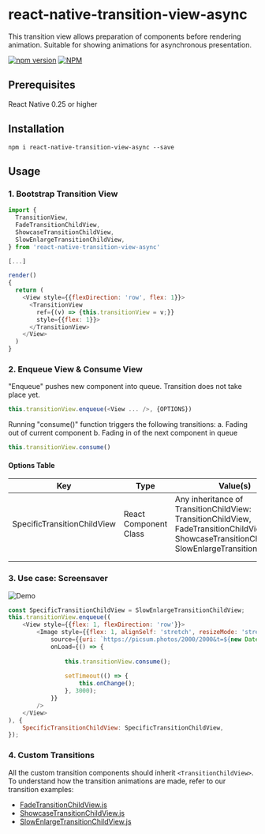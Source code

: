 # react-native-transition-view-async
This transition view allows preparation of components before rendering animation. Suitable for showing animations for asynchronous presentation.

[![npm version](https://badge.fury.io/js/react-native-transition-view-async.svg)](http://badge.fury.io/js/react-native)
[![NPM](https://nodei.co/npm/react-native-transition-view-async.png?downloads=true&downloadRank=true&stars=true)](https://nodei.co/npm/react-native-transition-view-async/)


## Prerequisites
React Native 0.25 or higher

## Installation
```shell
npm i react-native-transition-view-async --save
```

## Usage

### 1. Bootstrap Transition View
```js
import {
  TransitionView,
  FadeTransitionChildView,
  ShowcaseTransitionChildView,
  SlowEnlargeTransitionChildView,
} from 'react-native-transition-view-async'

[...]

render()
{
  return (
    <View style={{flexDirection: 'row', flex: 1}}>
      <TransitionView
        ref={(v) => {this.transitionView = v;}}
        style={{flex: 1}}>
      </TransitionView>
    </View>
  )
}
```

### 2. Enqueue View & Consume View

"Enqueue" pushes new component into queue. Transition does not take place yet.

```js
this.transitionView.enqueue(<View ... />, {OPTIONS})
```

Running "consume()" function triggers the following transitions:
a. Fading out of current component
b. Fading in of the next component in queue

```js
this.transitionView.consume()
```


#### Options Table
| Key                         | Type                  | Value(s)                                                                                                                                            | Mandatory?                        |   |
|-----------------------------|-----------------------|-----------------------------------------------------------------------------------------------------------------------------------------------------|-----------------------------------|---|
| SpecificTransitionChildView | React Component Class | Any inheritance of TransitionChildView:   TransitionChildView, FadeTransitionChildView, ShowcaseTransitionChildView, SlowEnlargeTransitionChildView | No (Default: TransitionChildView) |   |
|                             |                       |                                                                                                                                                     |                                   |   |
|                             |                       |                                                                                                                                                     |                                   |   |




### 3. Use case: Screensaver

<img src="https://media.giphy.com/media/nbPiguFpasY1Fdv9uk/giphy.gif" alt="Demo" />


```js
const SpecificTransitionChildView = SlowEnlargeTransitionChildView;
this.transitionView.enqueue((
    <View style={{flex: 1, flexDirection: 'row'}}>
        <Image style={{flex: 1, alignSelf: 'stretch', resizeMode: 'stretch'}}
            source={{uri: `https://picsum.photos/2000/2000&t=${new Date().getTime()}`}}
            onLoad={() => {
            
                this.transitionView.consume();
                
                setTimeout(() => {
                    this.onChange();
                }, 3000);
            }}
        />
    </View>
), {
    SpecificTransitionChildView: SpecificTransitionChildView,
});

```


### 4. Custom Transitions

All the custom transition components should inherit ```<TransitionChildView>```.
To understand how the transition animations are made, refer to our transition examples:

- [FadeTransitionChildView.js](https://github.com/VansonLeung/react-native-transition-view-async/blob/master/lib/FadeTransitionChildView.js)
- [ShowcaseTransitionChildView.js](https://github.com/VansonLeung/react-native-transition-view-async/blob/master/lib/ShowcaseTransitionChildView.js)
- [SlowEnlargeTransitionChildView.js](https://github.com/VansonLeung/react-native-transition-view-async/blob/master/lib/SlowEnlargeTransitionChildView.js)




